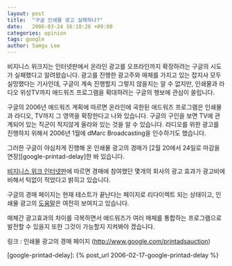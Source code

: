 ```yaml
---
layout: post
title:  "구글 인쇄물 광고 실패하나?"
date:   2006-03-24 16:10:26 +09:00
categories: opinion
tags: google
author: Samgu Lee
---
```

비지니스 위크지는 인터넷판에서 온라인 광고를 오프라인까지 확장하려는 구글의 시도가 실패했다고 알려왔습니다. 광고를 진행한 광고주와 매체를 가지고 있는 잡지사 모두 실망했다는 기사인데, 구글이 계속 진행할지 그렇지 않을지는 알 수 없지만, 인쇄물과 라디오 위성TV까지 애드워즈 프로그램을 확대하려는 구글의 행보에 관심이 쏠립니다.

구글의 2006년 애드워즈 계획에 따르면 온라인에 국한된 애드워즈 프로그램은 인쇄물과 라디오, TV까지 그 영역을 확장한다고 나와 있습니다. 구글의 구인을 보면 TV에 관계되어 있는 직군이 적지않게 올라와 있는 것을 알 수 있습니다. 라디오를 위한 광고를 진행하지 위해서 2006년 1월에 dMarc Broadcasting을 인수하기도 했습니다.

그러한 구글이 야심차게 진행해 온 인쇄물 광고의 경매가 [2월 20에서 24일로 마감을 연장][google-printad-delay]한 바 있습니다.

[비지니스 위크 인터넷판](http://www.businessweek.com/technology/content/mar2006/tc20060324_251660.htm?chan=technology_technology+index+page_more+of+today)에 따르면 경매에 참여했던 몇개의 회사의 광고 효과가 광고비에 비해서 턱없이 적었다고 밝히고 있습니다.

구글의 경매 페이지는 현재 테스트가 끝난다는 페이지로 리다이렉트 되는 상태이고, 인쇄물 광고의 [도움말](http://services.google.com/marketing/links/aw-print-pub-ads/faq)은 여전히 보여지고 있습니다.

매체간 광고효과의 차이를 극복하면서 애드워즈가 여러 매체를 통합하는 프로그램으로 발전할 수 있을지 또한 그것이 가능할지 지켜봐야 겠습니다.

링크 : 인쇄물 광고의 경매 페이지 (http://www.google.com/printadsauction)

[google-printad-delay]: {% post_url 2006-02-17-google-printad-delay %}
